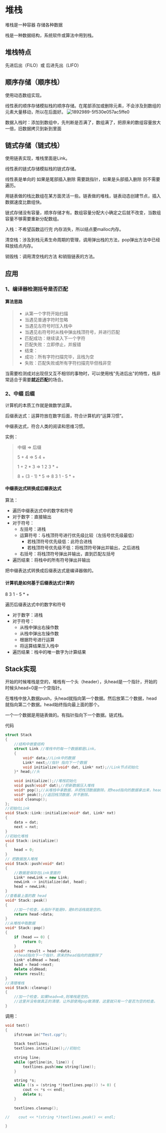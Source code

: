 # 堆栈

堆栈是一种容器  存储各种数据 

栈是一种数据结构，系统软件或算法中用到栈。

## 堆栈特点

先进后出（FILO）或 后进先出（LIFO）

## 顺序存储（顺序栈）
使用动态数组实现。

线性表的顺序存储模拟栈的顺序存储。在尾部添加或删除元素，不会涉及到数组的元素大量移动，所以在后面好。
![1892989-5f530e057ac5ffe0](assets/1892989-5f530e057ac5ffe0.png)

数据入栈时：添加到数组中，先判断是否满了，数组满了，把原来的数组容量放大一倍，旧数据拷贝到新到里面

## 链式存储（链式栈）

使用链表实现，堆栈里面是Link。

线性表的链式存储模拟栈的链式存储。

线性表是单向的 如果是尾部插入删除 需要跳指针，如果是头部插入删除 则不需要遍历。

用链表做的栈比数组在某方面灵活一些。链表做的堆栈，链表动态创建节点，插入数据速度比数组快。

链式存储没有容量，顺序存储才有。数组容量分配大小确定之后就不改变，当数组容量不够需要重新分配数组。

入栈：不希望函数运行完 内存消失，所以结点要malloc内存。

清空栈：涉及到栈元素生命周期的管理，调用弹出栈的方法，pop弹出方法中已经释放结点内存。

销毁栈：调用清空栈的方法 和销毁链表的方法。

## 应用

### 1、编译器检测括号是否匹配 

#### 算法思路

>- 从第一个字符开始扫描
>- 当遇见普通字符时忽略
>- 当遇见左符号时压入栈中
>- 当遇见右符号时从栈中弹出栈顶符号，并进行匹配
>  - 匹配成功：继续读入下一个字符
>  - 匹配失败：立即停止，并报错
>- 结束：
>  - 成功：所有字符扫描完毕，且栈为空
>  - 失败：匹配失败或所有字符扫描完毕但栈非空

当需要检测成对出现但又互不相邻的事物时，可以使用栈"先进后出"的特性，栈非常适合于需要**就近匹配**的场合。

### 2、中缀 后缀

计算机的本质工作就是做数学运算。

后缀表达式：运算符放在数字后面，符合计算机的“运算习惯”。

中缀表达式，符合人类的阅读和思维习惯。

实例：

>中缀 => 后缀
>
>5 + 4 => 5 4 +	
>
>1 + 2 * 3 => 1 2 3 * +
>
>8 + (3 - 1) * 5 => 8 3 1 - 5 * +

#### 中缀表达式转换成后缀表达式

算法：

- 遍历中缀表达式中的数字和符号
- 对于数字：直接输出
- 对于符号：
  - 左括号：进栈
  - 运算符号：与栈顶符号进行优先级比较（左括号优先级最低）
    - 若栈顶符号优先级低：此符合进栈
    - 若栈顶符号优先级不低：将栈顶符号弹出并输出，之后进栈
  - 右括号：将栈顶符号弹出并输出，直到匹配左括号
- 遍历结束：将栈中的所有符号弹出并输出

把中缀表达式转换成后缀表达式是编译器做的。

#### 计算机是如何基于后缀表达式计算的

8 3 1 - 5 * +

遍历后缀表达式中的数字和符号

- 对于数字：进栈
- 对于符号：
  - 从栈中弹出右操作数
  - 从栈中弹出左操作数
  - 根据符号进行运算
  - 将运算结果压入栈中
- 遍历结果：栈中的唯一数字为计算结果

## Stack实现

开始的时候堆栈是空的，堆栈有一个头（header），头head是一个指针，开始的时候头head=0是一个空指针。

在堆栈中放入数据push，头head就指向第一个数据。然后放第二个数据，head就指向第二个数据。head始终指向最上面的那个。

一个一个数据是用链表做的。有指针指向下一个数据。链式栈。

代码

```c++
struct Stack
{
    //结构中嵌套结构
    struct Link //堆栈中的每一个数据都是Link。
    {
        void* data;//Link中的数据
        Link* next;//指针 指向下一个数据
        void initialize(void* dat, Link* nxt);//Link节点初始化
    }* head;//头
    
    void initialize();//堆栈初始化
    void push(void* dat);//把新数据压入堆栈
    void* pop();//从堆栈中拿数据，并把栈顶数据删除。把head指向的数据拿出来，head指向下一个。
    void* peak();//返回栈顶数据，并不删除。
    void cleanup();
};
//初始化Link
void Stack::Link::initialize(void* dat, Link* nxt)
{
    data = dat;
    next = nxt;
}
//初始化堆栈
void Stack::initialize()
{
    head = 0;
}
// 把数据放入堆栈
void Stack::push(void* dat)
{
    //数据是保存在Link里面的
    Link* newLink = new Link;
    newLink -> initialize(dat, head);
    head = newLink;
}
//查看最上面的数 head
void* Stack::peak()
{
    //加一个检查，头指针不能是0，是0的话栈就是空的。
    return head->data;
}
//从堆栈中取数据
void* Stack::pop()
{
    if (head == 0) {
        return 0;
    }
    void* result = head->data;
    //head指向下一个指针，原来的head指向的就删除了
    Link* oldHead = head;
    head = head->next;
    delete oldHead;
    return result;
}
//清理堆栈
void Stack::cleanup()
{
    //加一个检查，如果head==0,则堆栈是空的。
    //这里并没有做真正的清理，让外部使用pop做清理，这里就只有一个是否为空的检查。
}
```

调用：

```c++
void test()
{
    ifstream in("Test.cpp");
    
    Stack textlines;
    textlines.initialize();//初始化
    
    string line;
    while (getline(in, line)) {
        textlines.push(new string(line));
    }
    
    string *s;
    while ((s = (string *)textlines.pop()) != 0) {
        cout << *s << endl;
        delete s;
    }
    
    textlines.cleanup();

//    cout << *(string *)textlines.peak() << endl;
    
}
```



